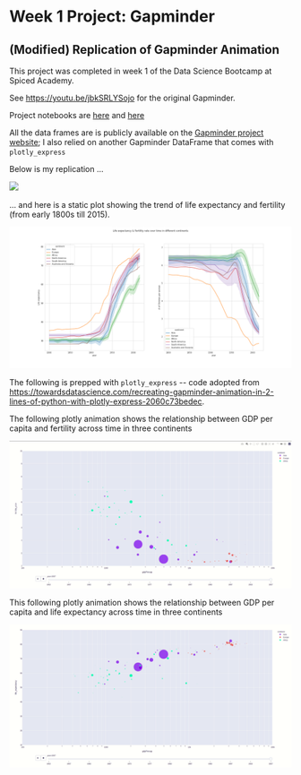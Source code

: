 # Week 1 Project: Gapminder

## (Modified) Replication of Gapminder Animation

This project was completed in week 1 of the Data Science Bootcamp at Spiced Academy.

See https://youtu.be/jbkSRLYSojo for the original Gapminder.

Project notebooks are [here](gapminder_final.ipynb) and [here](gapminder_plotly_murat.ipynb)

All the data frames are is publicly available on the [Gapminder project website](https://www.gapminder.org/data/); I also relied on another Gapminder DataFrame that comes with ```plotly_express```

Below is my replication ...

![](output.gif)

... and here is a static plot showing the trend of life expectancy and fertility (from early 1800s till 2015).

![](static_plot.png)

The following is prepped with ```plotly_express``` -- code adopted from https://towardsdatascience.com/recreating-gapminder-animation-in-2-lines-of-python-with-plotly-express-2060c73bedec.

The following plotly animation shows the relationship between GDP per capita and fertility across time in three continents

![](fert_plotly.gif)


This following plotly animation shows the relationship between GDP per capita and life expectancy across time in three continents

![](life_plotly.gif)
